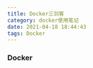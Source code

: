 ```yaml
---
title: Docker三剑客
category: docker使用笔记
date: 2021-04-18 18:44:43
tags: Docker
---
```


<!-- more -->

### Docker
